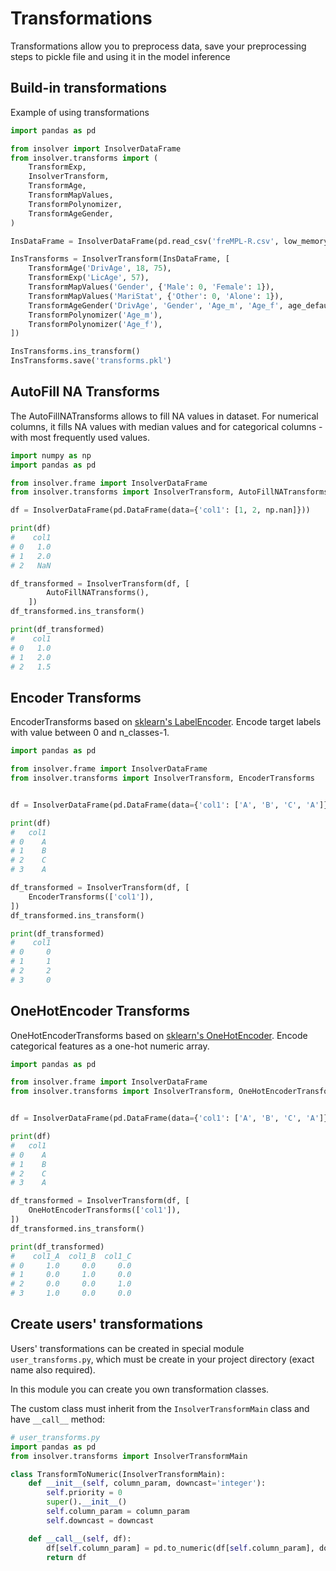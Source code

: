 # Transformations

Transformations allow you to preprocess data, save your preprocessing steps to pickle file and using it in the model inference

## Build-in transformations

Example of using transformations

```python
import pandas as pd

from insolver import InsolverDataFrame
from insolver.transforms import (
    TransformExp,
    InsolverTransform,
    TransformAge,
    TransformMapValues,
    TransformPolynomizer,
    TransformAgeGender,
)

InsDataFrame = InsolverDataFrame(pd.read_csv('freMPL-R.csv', low_memory=False))

InsTransforms = InsolverTransform(InsDataFrame, [
    TransformAge('DrivAge', 18, 75),
    TransformExp('LicAge', 57),
    TransformMapValues('Gender', {'Male': 0, 'Female': 1}),
    TransformMapValues('MariStat', {'Other': 0, 'Alone': 1}),
    TransformAgeGender('DrivAge', 'Gender', 'Age_m', 'Age_f', age_default=18, gender_male=0, gender_female=1),
    TransformPolynomizer('Age_m'),
    TransformPolynomizer('Age_f'),
])

InsTransforms.ins_transform()
InsTransforms.save('transforms.pkl')
```

## AutoFill NA Transforms

The AutoFillNATransforms allows to fill NA values in dataset. 
For numerical columns, it fills NA values with median values and for categorical columns - with most frequently used values.

```python
import numpy as np
import pandas as pd

from insolver.frame import InsolverDataFrame
from insolver.transforms import InsolverTransform, AutoFillNATransforms

df = InsolverDataFrame(pd.DataFrame(data={'col1': [1, 2, np.nan]}))

print(df)
#    col1
# 0   1.0
# 1   2.0
# 2   NaN

df_transformed = InsolverTransform(df, [
        AutoFillNATransforms(),
    ])
df_transformed.ins_transform()

print(df_transformed)
#    col1
# 0   1.0
# 1   2.0
# 2   1.5
```

## Encoder Transforms

EncoderTransforms based on [sklearn's LabelEncoder](https://scikit-learn.org/stable/modules/generated/sklearn.preprocessing.LabelEncoder.html). Encode target labels with value between 0 and n_classes-1.

```python
import pandas as pd

from insolver.frame import InsolverDataFrame
from insolver.transforms import InsolverTransform, EncoderTransforms


df = InsolverDataFrame(pd.DataFrame(data={'col1': ['A', 'B', 'C', 'A']}))

print(df)
#   col1
# 0    A
# 1    B
# 2    C
# 3    A

df_transformed = InsolverTransform(df, [
    EncoderTransforms(['col1']),
])
df_transformed.ins_transform()

print(df_transformed)
#    col1
# 0     0
# 1     1
# 2     2
# 3     0
```

## OneHotEncoder Transforms

OneHotEncoderTransforms based on [sklearn's OneHotEncoder](https://scikit-learn.org/stable/modules/generated/sklearn.preprocessing.OneHotEncoder.html). Encode categorical features as a one-hot numeric array.

```python
import pandas as pd

from insolver.frame import InsolverDataFrame
from insolver.transforms import InsolverTransform, OneHotEncoderTransforms


df = InsolverDataFrame(pd.DataFrame(data={'col1': ['A', 'B', 'C', 'A']}))

print(df)
#   col1
# 0    A
# 1    B
# 2    C
# 3    A

df_transformed = InsolverTransform(df, [
    OneHotEncoderTransforms(['col1']),
])
df_transformed.ins_transform()

print(df_transformed)
#    col1_A  col1_B  col1_C
# 0     1.0     0.0     0.0
# 1     0.0     1.0     0.0
# 2     0.0     0.0     1.0
# 3     1.0     0.0     0.0
```

## Create users' transformations

Users' transformations can be created in special module `user_transforms.py`, which must be create in your project directory (exact name also required).

In this module you can create you own transformation classes.

The custom class must inherit from the `InsolverTransformMain` class and have `__call__` method:

```python
# user_transforms.py
import pandas as pd
from insolver.transforms import InsolverTransformMain

class TransformToNumeric(InsolverTransformMain):
    def __init__(self, column_param, downcast='integer'):
        self.priority = 0
        super().__init__()
        self.column_param = column_param
        self.downcast = downcast

    def __call__(self, df):
        df[self.column_param] = pd.to_numeric(df[self.column_param], downcast=self.downcast)
        return df
```
